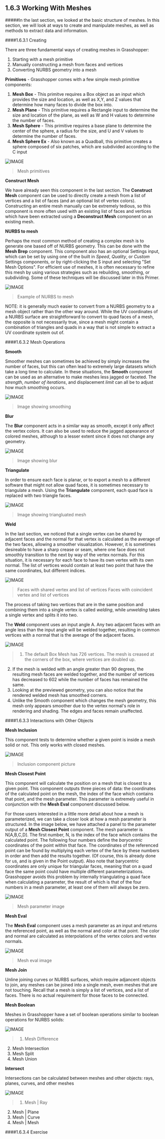 ## 1.6.3 Working With Meshes

#####In the last section, we looked at the basic structure of meshes. In this section, we will look at ways to create and manipulate meshes, as well as methods to extract data and information.

####1.6.3.1 Creating

There are three fundamental ways of creating meshes in Grasshopper:
1. Starting with a mesh primitive
2. Manually constructing a mesh from faces and vertices
3. Converting NURBS geometry into a mesh

**Primitives** - Grasshopper comes with a few simple mesh primitive components:
1. **Mesh Box** - This primitve requires a Box object as an input which provides the size and location, as well as X,Y, and Z values that determine how many faces to divide the box into.
2. **Mesh Plane** - This primitive requires a Rectangle input to determine the size and location of the plane, as well as W and H values to determine the number of faces.
3. **Mesh Sphere** - This primitive requires a base plane to determine the center of the sphere, a radius for the size, and U and V values to determine the number of faces.
4. **Mesh Sphere Ex** - Also known as a Quadball, this primitive creates a sphere composed of six patches, which are subdivided according to the C input

![IMAGE]()
>Mesh primitives

**Construct Mesh** 

We have already seen this component in the last section. The **Construct Mesh** component can be used to directly create a mesh from a list of vertices and a list of faces (and an optional list of vertex colors). Constructing an entire mesh manually can be extremely tedious, so this component is more often used with an existing list of faces and vertices which have been extracted using a **Deconstruct Mesh** component on an existing mesh.

**NURBS to mesh**

Perhaps the most common method of creating a complex mesh is to generate one based off of NURBS geometry. This can be done with the **Mesh Brep** component. This component also has an optional Settings input, which can be set by using one of the built in *Speed*, *Quality*, or *Custom* Settings components, or by right-clicking the S input and selecting "Set Mesh Options". For efficient use of meshes, it is often necessary to refine this mesh by using various strategies such as rebuilding, smoothing, or subdividing. Some of these techniques will be discussed later in this Primer.

![IMAGE]()
>Example of NURBS to mesh

NOTE: it is generally much easier to convert from a NURBS geometry to a mesh object rather than the other way around. While the UV coordinates of a NURBS surface are straightforward to convert to quad faces of a mesh, the opposite is not necessarily true, since a mesh might contain a combination of triangles and quads in a way that is not simple to extract a UV coordinate system out of. 


####1.6.3.2 Mesh Operations

**Smooth**

Smoother meshes can sometimes be achieved by simply increases the number of faces, but this can often lead to extremely large datasets which take a long time to calculate. In these situations, the **Smooth** component can be used as an alternative to make meshes less jagged or faceted.  The *strength*, *number of iterations*, and displacement *limit* can all be to adjust how much smoothing occurs.

![IMAGE]()
>Image showing smoothing

**Blur**

The **Blur** component acts in a similar way as smooth, except it only affect the vertex colors. It can also be used to reduce the jagged appearance of colored meshes, although to a lesser extent since it does not change any geometry.

![IMAGE]()
>Image showing blur

**Triangulate**

In order to ensure each face is planar, or to export a mesh to a different software that might not allow quad faces, it is sometimes necessary to triangulate a mesh. Using the **Triangulate** component, each quad face is replaced with two triangle faces. 

![IMAGE]()
>Image showing triangluated mesh

**Weld**

In the last section, we noticed that a single vertex can be shared by adjacent faces and the normal for that vertex is calculated as the average of the two faces, allowing a smoother visualization. However, it is sometimes desireable to have a sharp crease or seam, where one face does not smoothly transition to the next by way of the vertex normals. For this situation, it is necessary for each face to have its own vertex with its own normal. The list of vertices would contain at least two point that have the same coordinates, but different indices.

![IMAGE]()
>Faces with shared vertex and list of vertices
>Faces with coincident vertex and list of vertices

The process of taking two vertices that are in the same position and combining them into a single vertex is called *welding*, while *unwelding* takes a single vertex and splits it into two.

The **Weld** component uses an input angle A. Any two adjacent faces with an angle less than the input angle will be welded together, resulting in common vertices with a normal that is the average of the adjacent faces. 

![IMAGE]()
>1. The default Box Mesh has 726 vertices. The mesh is creased at the corners of the box, where vertices are doubled up.
2. If the mesh is welded with an angle greater than 90 degrees, the resulting mesh faces are welded together, and the number of vertices has decreased to 602 while the number of faces has remained the same.
3. Looking at the previewed geometry, you can also notice that the rendered welded mesh has smoothed corners. 
4. Unlike the Smooth component which changes the mesh geometry, this mesh only appears smoother due to the vertex normal's role in rendering and shading. The edges and faces remain unaffected.


####1.6.3.3 Interactions with Other Objects

**Mesh Inclusion**

This component tests to determine whether a given point is inside a mesh solid or not. This only works with closed meshes.

![IMAGE]()
>Inclusion component picture

**Mesh Closest Point**

This component will calculate the position on a mesh that is closest to a given point. This component outputs three pieces of data: the coordinates of the calculated point on the mesh, the index of the face which contains that point, and the mesh parameter. This parameter is extremely useful in conjunction with the **Mesh Eval** component discussed below.

For those users interested in a little more detail about how a mesh is parameterized, we can take a closer look at how a mesh parameter is structured. In the image below, we have attached a panel to the parameter output of a **Mesh Closest Point** component. The mesh parameter is N[A,B,C,D]. The first number, N, is the index of the face which contains the calculated point. The following four numbers define the *barycentric* coordinates of the point within that face. The coordinates of the referenced point can be found by multiplying each vertex of the face by these numbers in order and then add the results together. (Of course, this is already done for us, and is given in the Point output). Also note that barycentric coordinates are only unique for triangular faces, meaning that on a quad face the same point could have multiple different parameterizations. Grasshopper avoids this problem by internally triangulating a quad face when calculating a parameter, the result of which is that of the four numbers in a mesh parameter, at least one of them will always be zero.

![IMAGE]()
>Mesh parameter image

**Mesh Eval**

The **Mesh Eval** component uses a mesh parameter as an input and returns the referenced point, as well as the normal and color at that point. The color and normal are calculated as interpolations of the vertex colors and vertex normals.

![IMAGE]()
>Mesh eval image

**Mesh Join**

Unline joining curves or NURBS surfaces, which require adjancent objects to join, any meshes can be joined into a single mesh, even meshes that are not touching. Recall that a mesh is simply a list of vertices, and a list of faces. There is no actual requirement for those faces to be connected.

**Mesh Boolean**

Meshes in Grasshopper have a set of boolean operations similar to boolean operations for NURBS solids:

![IMAGE]()
>1. Mesh Difference
2. Mesh Intersection
3. Mesh Split
4. Mesh Union

**Intersect**

Intersections can be calculated between meshes and other objects: rays, planes, curves, and other meshes

![IMAGE]()
>1. Mesh | Ray
2. Mesh | Plane
3. Mesh | Curve
4. Mesh | Mesh

####1.6.3.4 Exercise
